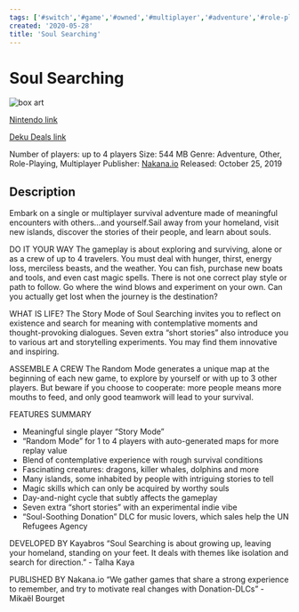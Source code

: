 ```yaml
---
tags: ['#switch','#game','#owned','#multiplayer','#adventure','#role-playing']
created: '2020-05-28'
title: 'Soul Searching'
---
```

# Soul Searching

![box art](https://assets.nintendo.com/image/upload/c_pad,f_auto,h_613,q_auto,w_1089/ncom/en_US/games/switch/s/soul-searching-switch/hero?v=2021042812)

[Nintendo link](https://www.nintendo.com/games/detail/soul-searching-switch/)

[Deku Deals link](https://www.dekudeals.com/items/soul-searching)

Number of players: up to 4 players
Size: 544 MB
Genre: Adventure, Other, Role-Playing, Multiplayer
Publisher: [Nakana.io](https://www.dekudeals.com/games?include[collection]=true&filter[publisher]=Nakana.io)
Released: October 25, 2019

## Description

Embark on a single or multiplayer survival adventure made of meaningful encounters with others...and yourself.Sail away from your homeland, visit new islands, discover the stories of their people, and learn about souls.

DO IT YOUR WAY
The gameplay is about exploring and surviving, alone or as a crew of up to 4 travelers. You must deal with hunger, thirst, energy loss, merciless beasts, and the weather. You can fish, purchase new boats and tools, and even cast magic spells. There is not one correct play style or path to follow. Go where the wind blows and experiment on your own. Can you actually get lost when the journey is the destination?

WHAT IS LIFE?
The Story Mode of Soul Searching invites you to reflect on existence and search for meaning with contemplative moments and thought-provoking dialogues. Seven extra “short stories” also introduce you to various art and storytelling experiments. You may find them innovative and inspiring.

ASSEMBLE A CREW
The Random Mode generates a unique map at the beginning of each new game, to explore by yourself or with up to 3 other players. But beware if you choose to cooperate: more people means more mouths to feed, and only good teamwork will lead to your survival.

FEATURES SUMMARY
- Meaningful single player “Story Mode”
- “Random Mode” for 1 to 4 players with auto-generated maps for more replay value
- Blend of contemplative experience with rough survival conditions
- Fascinating creatures: dragons, killer whales, dolphins and more
- Many islands, some inhabited by people with intriguing stories to tell
- Magic skills which can only be acquired by worthy souls
- Day-and-night cycle that subtly affects the gameplay
- Seven extra “short stories” with an experimental indie vibe
- “Soul-Soothing Donation” DLC for music lovers, which sales help the UN Refugees Agency

DEVELOPED BY Kayabros
“Soul Searching is about growing up, leaving your homeland, standing on your feet. It deals with themes like isolation and search for direction.” - Talha Kaya

PUBLISHED BY Nakana.io
“We gather games that share a strong experience to remember, and try to motivate real changes with Donation-DLCs” - Mikaël Bourget

